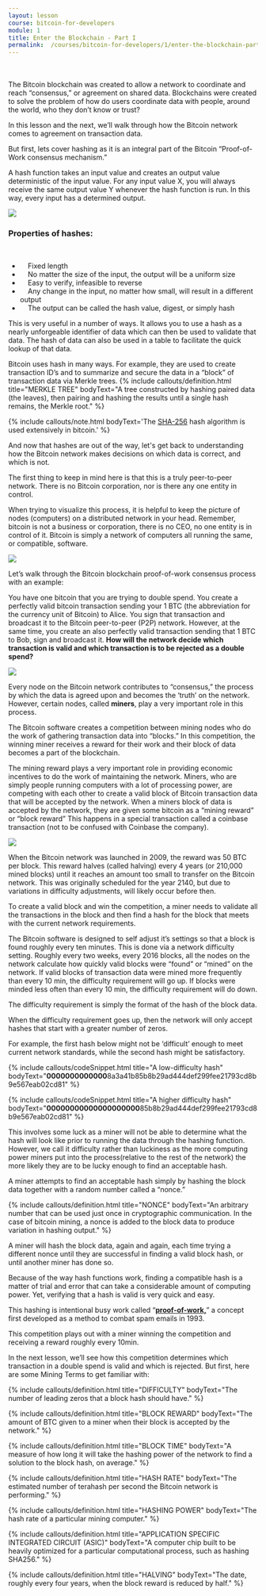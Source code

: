 ```yaml
---
layout: lesson
course: bitcoin-for-developers
module: 1
title: Enter the Blockchain - Part I
permalink:  /courses/bitcoin-for-developers/1/enter-the-blockchain-part-i
---
```

<br>
<br>
<span class="openingParagraph">The Bitcoin blockchain was created to allow a network to coordinate and reach “consensus,” or agreement on shared data. Blockchains were created to solve the problem of how do users coordinate data with people, around the world, who they don’t know or trust?</span>

In this lesson and the next, we’ll walk through how the Bitcoin network comes to agreement on transaction data.

But first, lets cover hashing as it is an integral part of the Bitcoin “Proof-of-Work consensus mechanism.”

A hash function takes an input value and creates an output value deterministic of the input value. For any input value X, you will always receive the same output value Y whenever the hash function is run. In this way, every input has a determined output.

<img src="/assets/img/courses/bitcoin-for-developers/1_b-02.jpg" />
<h3>Properties of hashes:</h3>
<br>
<ul>
 	<li>    Fixed length</li>
 	<li>    No matter the size of the input, the output will be a uniform size</li>
 	<li>    Easy to verify, infeasible to reverse</li>
 	<li>    Any change in the input, no matter how small, will result in a different output</li>
 	<li>    The output can be called the hash value, digest, or simply hash</li>
</ul>
This is very useful in a number of ways. It allows you to use a hash as a nearly unforgeable identifier of data which can then be used to validate that data. The hash of data can also be used in a table to facilitate the quick lookup of that data.

Bitcoin uses hash in many ways. For example, they are used to create transaction ID’s and to summarize and secure the data in a “block” of transaction data via Merkle trees.
{% include callouts/definition.html
    title="MERKLE TREE"
    bodyText="A tree constructed by hashing paired data (the leaves), then pairing and hashing the results until a single hash remains, the Merkle root."
%}

{% include callouts/note.html
	bodyText='The <a href="https://en.bitcoinwiki.org/wiki/SHA-256">SHA-256</a> hash algorithm is used extensively in bitcoin.'
%}

And now that hashes are out of the way, let's get back to understanding how the Bitcoin network makes decisions on which data is correct, and which is not.

The first thing to keep in mind here is that this is a truly peer-to-peer network. There is no Bitcoin corporation, nor is there any one entity in control.

When trying to visualize this process, it is helpful to keep the picture of nodes (computers) on a distributed network in your head. Remember, bitcoin is not a business or corporation, there is no CEO, no one entity is in control of it. Bitcoin is simply a network of computers all running the same, or compatible, software.

<img src="/assets/img/courses/bitcoin-for-developers/1_b-03.jpg"  />


Let’s walk through the Bitcoin blockchain proof-of-work consensus process with an example:

You have one bitcoin that you are trying to double spend. You create a perfectly valid bitcoin transaction sending your 1 BTC (the abbreviation for the currency unit of Bitcoin) to Alice. You sign that transaction and broadcast it to the Bitcoin peer-to-peer (P2P) network. However, at the same time, you create an also perfectly valid transaction sending that 1 BTC to Bob, sign and broadcast it. <b>How will the network decide which transaction is valid and which transaction is to be rejected as a double spend?</b>

<img src="/assets/img/courses/bitcoin-for-developers/1_b-01.jpg"  />

Every node on the Bitcoin network contributes to “consensus,” the process by which the data is agreed upon and becomes the ‘truth’ on the network. However, certain nodes, called <b>miners</b>, play a very important role in this process.

The Bitcoin software creates a competition between mining nodes who do the work of gathering transaction data into “blocks.” In this competition, the winning miner receives a reward for their work and their block of data becomes a part of the blockchain.

The mining reward plays a very important role in providing economic incentives to do the work of maintaining the network. Miners, who are simply people running computers with a lot of processing power, are competing with each other to create a valid block of Bitcoin transaction data that will be accepted by the network. When a miners block of data is accepted by the network, they are given some bitcoin as a “mining reward” or “block reward” This happens in a special transaction called a coinbase transaction (not to be confused with Coinbase the company).

<img src="/assets/img/courses/bitcoin-for-developers/Halving-01.jpg"  />

When the Bitcoin network was launched in 2009, the reward was 50 BTC per block. This reward halves (called halving) every 4 years (or 210,000 mined blocks) until it reaches an amount too small to transfer on the Bitcoin network. This was originally scheduled for the year 2140, but due to variations in difficulty adjustments, will likely occur before then.

To create a valid block and win the competition, a miner needs to validate all the transactions in the block and then find a hash for the block that meets with the current network requirements.

The Bitcoin software is designed to self adjust it’s settings so that a block is found roughly every ten minutes. This is done via a network difficulty setting. Roughly every two weeks, every 2016 blocks, all the nodes on the network calculate how quickly valid blocks were “found” or “mined” on the network. If valid blocks of transaction data were mined more frequently than every 10 min, the difficulty requirement will go up. If blocks were minded less often than every 10 min, the difficulty requirement will do down.

The difficulty requirement is simply the format of the hash of the block data.

When the difficulty requirement goes up, then the network will only accept hashes that start with a greater number of zeros.

For example, the first hash below might not be ‘difficult’ enough to meet current network standards, while the second hash might be satisfactory.

{% include callouts/codeSnippet.html
	title="A low-difficulty hash"
	bodyText="<b>0000000000000</b>8a3a41b85b8b29ad444def299fee21793cd8b9e567eab02cd81"
%}

{% include callouts/codeSnippet.html
	title="A higher difficulty hash"
	bodyText="<b>00000000000000000000</b>85b8b29ad444def299fee21793cd8b9e567eab02cd81"
%}

This involves some luck as a miner will not be able to determine what the hash will look like prior to running the data through the hashing function. However, we call it difficulty rather than luckiness as the more computing power miners put into the process(relative to the rest of the network) the more likely they are to be lucky enough to find an acceptable hash.

A miner attempts to find an acceptable hash simply by hashing the block data together with a random number called a “nonce.”

{% include callouts/definition.html
	title="NONCE"
	bodyText="An arbitrary number that can be used just once in cryptographic communication. In the case of bitcoin mining, a nonce is added to the block data to produce variation in hashing output."
%}

A miner will hash the block data, again and again, each time trying a different nonce until they are successful in finding a valid block hash, or until another miner has done so.

Because of the way hash functions work, finding a compatible hash is a matter of trial and error that can take a considerable amount of computing power. Yet, verifying that a hash is valid is very quick and easy.

This hashing is intentional busy work called “<a href="https://en.wikipedia.org/wiki/Proof-of-work_system" target="_blank" rel="noopener noreferrer"><b>proof-of-work,</b></a>” a concept first developed as a method to combat spam emails in 1993.

This competition plays out with a miner winning the competition and receiving a reward roughly every 10min.

In the next lesson, we’ll see how this competition determines which transaction in a double spend is valid and which is rejected. But first, here are some Mining Terms to get familiar with:

{% include callouts/definition.html
	title="DIFFICULTY"
	bodyText="The number of leading zeros that a block hash should have."
%}

{% include callouts/definition.html
	title="BLOCK REWARD"
	bodyText="The amount of BTC given to a miner when their block is accepted by the network."
%}

{% include callouts/definition.html
	title="BLOCK TIME"
	bodyText="A measure of how long it will take the hashing power of the network to find a solution to the block hash, on average."
%}

{% include callouts/definition.html
	title="HASH RATE"
	bodyText="The estimated number of terahash per second the Bitcoin network is performing."
%}

{% include callouts/definition.html
	title="HASHING POWER"
	bodyText="The hash rate of a particular mining computer."
%}

{% include callouts/definition.html
	title="APPLICATION SPECIFIC INTEGRATED CIRCUIT (ASIC)"
	bodyText="A computer chip built to be heavily optimized for a particular computational process, such as hashing SHA256."
%}

{% include callouts/definition.html
	title="HALVING"
	bodyText="The date, roughly every four years, when the block reward is reduced by half."
%}
